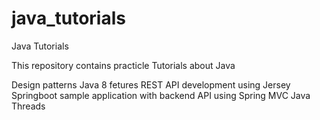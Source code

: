 # java_tutorials
Java Tutorials

This repository contains practicle Tutorials about Java  

Design patterns
Java 8 fetures
REST API development using Jersey
Springboot sample application with backend API using Spring MVC
Java Threads
